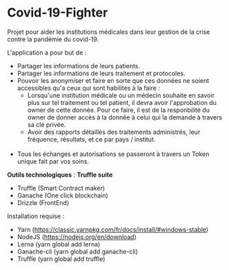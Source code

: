 # Covid-19-Fighter
Projet pour aider les institutions médicales dans leur gestion de la crise contre la pandémie du covid-19.

L'application a pour but de :<br>
- Partager les informations de leurs patients.<br>
- Partager les informations de leurs traitement et protocoles.<br>
- Pouvoir les anonymiser et faire en sorte que ces données ne soient accessibles qu'a ceux qui sont habilités à la faire :<br>
  - Lorsqu'une institution médicale ou un médecin souhaite en savoir plus sur tel traitement ou tel patient, il devra avoir l'approbation du owner de cette donnée. Pour ce faire, il est de la responbilité du owner de donner accès à la donnée à celui qui la demande à travers sa clé privée.
  - Avoir des rapports détaillés des traitements administrés, leur fréquence, résultats, et ce par pays / institut.<br><br>
- Tous les échanges et autorisations se passeront à travers un Token unique fait par vos soins.

<b>Outils technologiques</b> :
<b>Truffle suite</b>
- Truffle (Smart Contract maker)
- Ganache (One click blockchain)
- Drizzle (FrontEnd)

Installation requise :
- Yarn (https://classic.yarnpkg.com/fr/docs/install/#windows-stable)
- NodeJS (https://nodejs.org/en/download)
- Lerna (yarn global add lerna)
- Ganache-cli (yarn global add ganache-cli)
- Truffle (yarn global add truffle)
